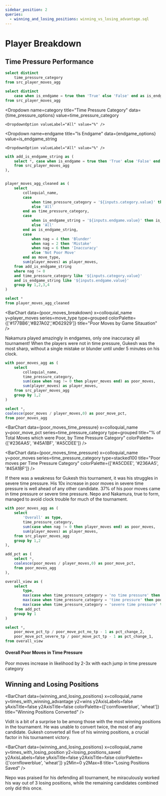 ```yaml
---
sidebar_position: 2
queries:
  - winning_and_losing_positions: winning_vs_losing_advantage.sql 
---
```



# Player Breakdown

## Time Pressure Performance

```sql time_pressure_options
select distinct
    time_pressure_category
from src_player_moves_agg
```

```sql endgame_options
select distinct
    case when is_endgame = true then 'True' else 'False' end as is_endgame_string
from src_player_moves_agg
```

<Dropdown
    name=category
    title="Time Pressure Category"
    data={time_pressure_options}
    value=time_pressure_category
>
    <DropdownOption valueLabel="All" value="%" />
</Dropdown>

<Dropdown
    name=endgame
    title="Is Endgame"
    data={endgame_options}
    value=is_endgame_string
>
    <DropdownOption valueLabel="All" value="%" />
</Dropdown>

```sql poor_moves_breakdown
with add_is_endgame_string as (
    select *, case when is_endgame = true then 'True' else 'False' end as is_endgame_string 
    from src_player_moves_agg
),


player_moves_agg_cleaned as (
    select 
        colloquial_name,
        case 
            when time_pressure_category = '${inputs.category.value}' then time_pressure_category
            else 'All'
        end as time_pressure_category,
        case 
            when is_endgame_string = '${inputs.endgame.value}' then is_endgame_string
            else 'All'
        end as is_endgame_string,
        case 
            when nag = 4 then 'Blunder'
            when nag = 2 then 'Mistake'
            when nag = 6 then 'Inaccuracy'
            else 'Not Poor Move'
        end as move_type,
        sum(player_moves) as player_moves,
    from add_is_endgame_string
    where nag != 0
    and time_pressure_category like '${inputs.category.value}' 
    and is_endgame_string like '${inputs.endgame.value}' 
    group by 1,2,3,4
)

select *
from player_moves_agg_cleaned
```

<BarChart
    data={poor_moves_breakdown}
    x=colloquial_name
    y=player_moves
    series=move_type 
    type=grouped
    colorPalette={['#177BB6','#B27A02','#D62929']}
    title="Poor Moves by Game Sitauation"
/>

Nakamura played amazingly in endgames, only one inaccuracy all tournament! When the players were not in time pressure, Gukesh was the most sharp, without a single mistake or blunder until under 5 minutes on his clock.

```sql poor_moves_time_pressure
with poor_moves_agg as (
    select 
        colloquial_name,
        time_pressure_category,
        sum(case when nag != 0 then player_moves end) as poor_moves,
        sum(player_moves) as player_moves,
    from src_player_moves_agg
    group by 1,2
)

select *,
coalesce(poor_moves / player_moves,0) as poor_move_pct,
from poor_moves_agg
```

<BarChart 
    data={poor_moves_time_pressure} 
    x=colloquial_name
    y=poor_move_pct
    series=time_pressure_category
    type=grouped
    title="% of Total Moves which were Poor, by Time Pressure Category"
    colorPalette={['#236AA5', '#45A1BF', '#A5CDEE']}
/>

<BarChart 
    data={poor_moves_time_pressure} 
    x=colloquial_name
    y=poor_moves
    series=time_pressure_category
    type=stacked100
    title="Poor moves per Time Pressure Category"
    colorPalette={['#A5CDEE', '#236AA5', '#45A1BF']}
/>


If there was a weakness for Gukesh this tournament, it was his struggles in severe time pressure. His 10x increase in poor moves in severe time pressure is well ahead of any other candidate. 37% of his poor moves came in time pressure or severe time pressure. Nepo and Nakamura, true to form, managed to avoid clock trouble for much of the tournament.

```sql overall_poor_moves
with poor_moves_agg as (
    select 
        'Overall' as type,
        time_pressure_category,
        sum(case when nag != 0 then player_moves end) as poor_moves,
        sum(player_moves) as player_moves,
    from src_player_moves_agg
    group by 1,2
),

add_pct as (
    select *,
    coalesce(poor_moves / player_moves,0) as poor_move_pct,
    from poor_moves_agg
),

overall_view as (
    select
        type,
        max(case when time_pressure_category = 'no time pressure' then poor_move_pct end) as poor_move_pct_no_tp,
        max(case when time_pressure_category = 'time pressure' then poor_move_pct end) as poor_move_pct_tp,
        max(case when time_pressure_category = 'severe time pressure' then poor_move_pct end) as poor_move_pct_severe_tp
    from add_pct
    group by 1 
)

select *, 
    poor_move_pct_tp / poor_move_pct_no_tp - 1 as pct_change_2,
    poor_move_pct_severe_tp / poor_move_pct_tp - 1 as pct_change_1,
from overall_view
```

#### Overall Poor Moves in Time Pressure

<BigValue 
  data={overall_poor_moves}
  value=poor_move_pct_no_tp
  title="Poor Moves No Time Pressure"
  fmt=#,##0.0%
/>

<BigValue 
  data={overall_poor_moves}
  value=poor_move_pct_tp
  title="Poor Moves Time Pressure"
  fmt=#,##0.0%
  comparison=pct_change_1
  downIsGood=true
  comparisonTitle="from prior category"
  comparisonFmt=#,##0%
/>

<BigValue 
  data={overall_poor_moves}
  value=poor_move_pct_severe_tp
  title="Poor Moves Severe Time Pressure"
  fmt=#,##0.0%
  comparison=pct_change_2
  downIsGood=true
  comparisonTitle="from prior category"
  comparisonFmt=#,##0%
/>

Poor moves increase in likelihood by 2-3x with each jump in time pressure category


## Winning and Losing Positions


<BarChart
  data={winning_and_losing_positions}
  x=colloquial_name
  y=times_with_winning_advantage
  y2=wins
  y2AxisLabels=false
  yAxisTitle=false
  y2AxisTitle=false
  colorPalette={['cornflowerblue', 'wheat']}
  title="Winning Positions Converted"
/>

Vidit is a bit of a surprise to be among those with the most winning positions in the tournament. He was unable to convert twice, the most of any candidate. Gukesh converted all five of his winning positions, a crucial factor in his tournament victory.

<BarChart
  data={winning_and_losing_positions}
  x=colloquial_name
  y=times_with_losing_position
  y2=losing_positions_saved
  y2AxisLabels=false
  yAxisTitle=false
  y2AxisTitle=false
  colorPalette={['cornflowerblue', 'wheat']}
  y2Min=0
  y2Max=8
  title="Losing Positions Saved"
/>

Nepo was praised for his defending all tournament, he miraculously worked his way out of 3 losing positions, while the remaining candidates combined only did this once.
